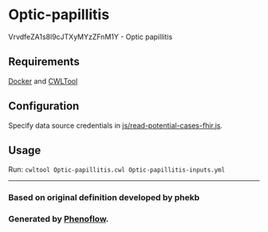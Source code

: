 # Optic-papillitis

VrvdfeZA1s8l9cJTXyMYzZFnM1Y - Optic papillitis

## Requirements

[Docker](https://docs.docker.com/install/) and [CWLTool](https://github.com/common-workflow-language/cwltool#install)

## Configuration

Specify data source credentials in [js/read-potential-cases-fhir.js](js/read-potential-cases-fhir.js).

## Usage

Run: `cwltool Optic-papillitis.cwl Optic-papillitis-inputs.yml`

***

### Based on original definition developed by phekb
### Generated by [Phenoflow](https://kclhi.org/phenoflow).
